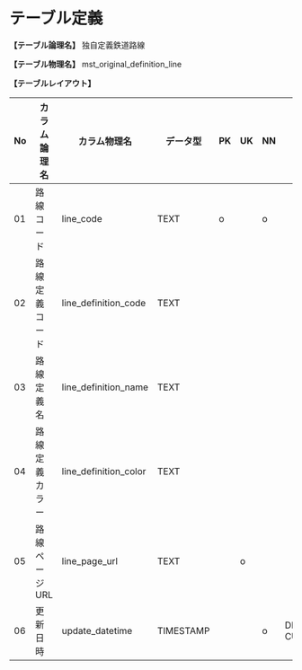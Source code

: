# テーブル定義

**【テーブル論理名】**
独自定義鉄道路線

**【テーブル物理名】**
mst_original_definition_line

**【テーブルレイアウト】**

| No  | カラム論理名        | カラム物理名              | データ型  | PK  | UK  | NN  | コメント                    |
| --- | ------------------- | ------------------------  | --------- | --- | --- | --- | --------------------------- |
| 01  | 路線コード          | line_code                 | TEXT      | o   |     | o   |                             |
| 02  | 路線定義コード      | line_definition_code      | TEXT      |     |     |     |                             |
| 03  | 路線定義名          | line_definition_name      | TEXT      |     |     |     |                             |
| 04  | 路線定義カラー      | line_definition_color     | TEXT      |     |     |     |                             |
| 05  | 路線ページURL       | line_page_url             | TEXT      |     | o   |     |                             |
| 06  | 更新日時            | update_datetime           | TIMESTAMP |     |     | o   | DEFAULT CURRENT_TIMESTAMP   |
